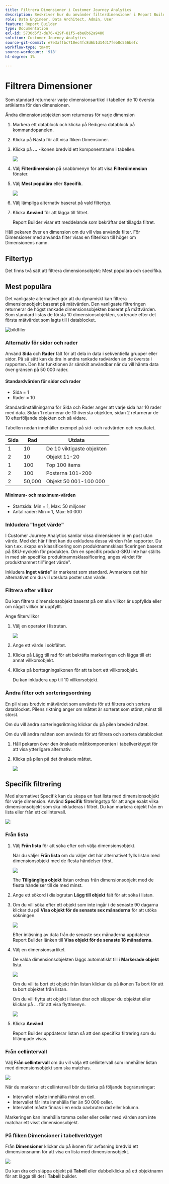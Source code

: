 ```yaml
---
title: Filtrera Dimensioner i Customer Journey Analytics
description: Beskriver hur du använder filterdimensioner i Report Builder för Customer Journey Analytics
role: Data Engineer, Data Architect, Admin, User
feature: Report Builder
type: Documentation
exl-id: 5730d5f3-de76-429f-81f5-ebe6b62a9480
solution: Customer Journey Analytics
source-git-commit: e7e3affbc710ec4fc8d6b1d14d17feb8c556befc
workflow-type: tm+mt
source-wordcount: '918'
ht-degree: 1%

---
```


# Filtrera Dimensioner

Som standard returnerar varje dimensionsartikel i tabellen de 10 översta artiklarna för den dimensionen.

Ändra dimensionsobjekten som returneras för varje dimension

1. Markera ett datablock och klicka på Redigera datablock på kommandopanelen.

1. Klicka på Nästa för att visa fliken Dimensioner.

1. Klicka på **...** -ikonen bredvid ett komponentnamn i tabellen.

   ![](./assets/image27.png)

1. Välj **Filterdimension** på snabbmenyn för att visa **Filterdimension** fönster.

1. Välj **Mest populära** eller **Specifik**.

   ![](./assets/image28.png)

1. Välj lämpliga alternativ baserat på vald filtertyp.

1. Klicka **Använd** för att lägga till filtret.

   Report Builder visar ett meddelande som bekräftar det tillagda filtret.

Håll pekaren över en dimension om du vill visa använda filter. För Dimensioner med använda filter visas en filterikon till höger om Dimensionens namn.

## Filtertyp

Det finns två sätt att filtrera dimensionsobjekt: Mest populära och specifika.

## Mest populära

Det vanligaste alternativet gör att du dynamiskt kan filtrera dimensionsobjekt baserat på mätvärden. Den vanligaste filtreringen returnerar de högst rankade dimensionsobjekten baserat på måttvärden. Som standard listas de första 10 dimensionsobjekten, sorterade efter det första mätvärdet som lagts till i datablocket.

![bildfiler](./assets/image29.png)


### Alternativ för sidor och rader

Använd **Sida** och **Rader** fält för att dela in data i sekventiella grupper eller sidor. På så sätt kan du dra in andra rankade radvärden än de översta i rapporten. Den här funktionen är särskilt användbar när du vill hämta data över gränsen på 50 000 rader.

#### Standardvärden för sidor och rader

- Sida = 1
- Rader = 10

Standardinställningarna för Sida och Rader anger att varje sida har 10 rader med data. Sidan 1 returnerar de 10 översta objekten, sidan 2 returnerar de 10 efterföljande objekten och så vidare.

Tabellen nedan innehåller exempel på sid- och radvärden och resultatet.

| Sida | Rad | Utdata |
|------|--------|----------------------|
| 1 | 10 | De 10 viktigaste objekten |
| 2 | 10 | Objekt 11-20 |
| 1 | 100 | Top 100 items |
| 2 | 100 | Posterna 101-200 |
| 2 | 50,000 | Objekt 50 001-100 000 |

#### Minimum- och maximum-värden

- Startsida: Min = 1, Max: 50 miljoner
- Antal rader: Min = 1, Max: 50 000

### Inkludera &quot;Inget värde&quot;

I Customer Journey Analytics samlar vissa dimensioner in en post utan värde. Med det här filtret kan du exkludera dessa värden från rapporter. Du kan t.ex. skapa en klassificering som produktnamnsklassificeringen baserat på SKU-nyckeln för produkten. Om en specifik produkt-SKU inte har ställts in med sin specifika produktnamnsklassificering, anges värdet för produktnamnet till&quot;inget värde&quot;.

Inkludera **Inget värde**&quot; är markerat som standard. Avmarkera det här alternativet om du vill utesluta poster utan värde.

### Filtrera efter villkor

Du kan filtrera dimensionsobjekt baserat på om alla villkor är uppfyllda eller om något villkor är uppfyllt.

Ange filtervillkor

1. Välj en operator i listrutan.

   ![](./assets/image31.png)

1. Ange ett värde i sökfältet.

1. Klicka på Lägg till rad för att bekräfta markeringen och lägga till ett annat villkorsobjekt.

1. Klicka på borttagningsikonen för att ta bort ett villkorsobjekt.

   Du kan inkludera upp till 10 villkorsobjekt.

### Ändra filter och sorteringsordning

En pil visas bredvid mätvärdet som används för att filtrera och sortera datablocket. Pilens riktning anger om måttet är sorterat som störst, minst till störst.

Om du vill ändra sorteringsriktning klickar du på pilen bredvid måttet. 

Om du vill ändra måtten som används för att filtrera och sortera datablocket

1. Håll pekaren över den önskade måttkomponenten i tabellverktyget för att visa ytterligare alternativ.

2. Klicka på pilen på det önskade måttet. 

   ![](./assets/image30.png)


## Specifik filtrering

Med alternativet Specifik kan du skapa en fast lista med dimensionsobjekt för varje dimension. Använd **Specifik** filtreringstyp för att ange exakt vilka dimensionsobjekt som ska inkluderas i filtret. Du kan markera objekt från en lista eller från ett cellintervall.

![](./assets/image32.png)

### Från lista

1. Välj **Från lista** för att söka efter och välja dimensionsobjekt.

   När du väljer **Från lista** om du väljer det här alternativet fylls listan med dimensionsobjekt med de flesta händelser först.

   ![](./assets/image33.png)

   The **Tillgängliga objekt** listan ordnas från dimensionsobjekt med de flesta händelser till de med minst.

1. Ange ett sökord i dialogrutan **Lägg till objekt** fält för att söka i listan.

1. Om du vill söka efter ett objekt som inte ingår i de senaste 90 dagarna klickar du på **Visa objekt för de senaste sex månaderna** för att utöka sökningen.

   ![](./assets/image34.png)

   Efter inläsning av data från de senaste sex månaderna uppdaterar Report Builder länken till **Visa objekt för de senaste 18 månaderna**.

1. Välj en dimensionsartikel.

   De valda dimensionsobjekten läggs automatiskt till i **Markerade objekt** lista.

   ![](./assets/image35.png)

   Om du vill ta bort ett objekt från listan klickar du på ikonen Ta bort för att ta bort objektet från listan.

   Om du vill flytta ett objekt i listan drar och släpper du objektet eller klickar på ... för att visa flyttmenyn.

   ![](./assets/image36.png)

1. Klicka **Använd**

   Report Builder uppdaterar listan så att den specifika filtrering som du tillämpade visas.

### Från cellintervall

Välj **Från cellintervall** om du vill välja ett cellintervall som innehåller listan med dimensionsobjekt som ska matchas.

![](./assets/image37.png)

När du markerar ett cellintervall bör du tänka på följande begränsningar:

- Intervallet måste innehålla minst en cell.
- Intervallet får inte innehålla fler än 50 000 celler.
- Intervallet måste finnas i en enda oavbruten rad eller kolumn.

Markeringen kan innehålla tomma celler eller celler med värden som inte matchar ett visst dimensionsobjekt.

### På fliken Dimensioner i tabellverktyget

Från **Dimensioner** klickar du på ikonen för avfasning bredvid ett dimensionsnamn för att visa en lista med dimensionsobjekt.

![](./assets/dimensions_chevron.png)

Du kan dra och släppa objekt på **Tabell** eller dubbelklicka på ett objektnamn för att lägga till det i **Tabell** builder.
